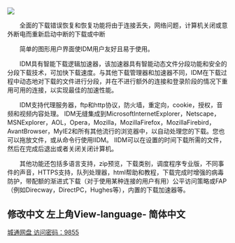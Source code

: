 ﻿# 



![](https://gitee.com/dl999/pic/raw/master/windows/idm/idm.png) <!-- more -->


　　全面的下载错误恢复和恢复功能将由于连接丢失，网络问题，计算机关闭或意外断电而重新启动中断的下载或中断

　　简单的图形用户界面使IDM用户友好且易于使用。

　　IDM具有智能下载逻辑加速器，该加速器具有智能动态文件分段功能和安全的分段下载技术，可加快下载速度。与其他下载管理器和加速器不同，IDM在下载过程中动态地对下载的文件进行分段，并在不进行额外的连接和登录阶段的情况下重用可用的连接，以实现最佳的加速性能。

　　IDM支持代理服务器，ftp和http协议，防火墙，重定向，cookie，授权，音频和视频内容处理。 IDM无缝集成到MicrosoftInternetExplorer，Netscape，MSNExplorer，AOL，Opera，Mozilla，MozillaFirefox，MozillaFirebird，AvantBrowser，MyIE2和所有其他流行的浏览器中，以自动处理您的下载。您也可以拖放文件，或从命令行使用IIDM。 IIDM可以在设置的时间下载所需的文件，然后在完成后退出或者关闭关闭计算机。

　　其他功能还包括多语言支持，zip预览，下载类别，调度程序专业版，不同事件的声音，HTTPS支持，队列处理器，html帮助和教程，下载完成时增强的病毒防护，带配额的渐进式下载（对于使用某种连接的用户有用）公平访问策略或FAP（例如Direcway，DirectPC，Hughes等），内置的下载加速器等。


## 修改中文 左上角View-language- 简体中文


[城通网盘 访问密码：9855](https://url17.ctfile.com/d/34929017-46409366-e64221)
